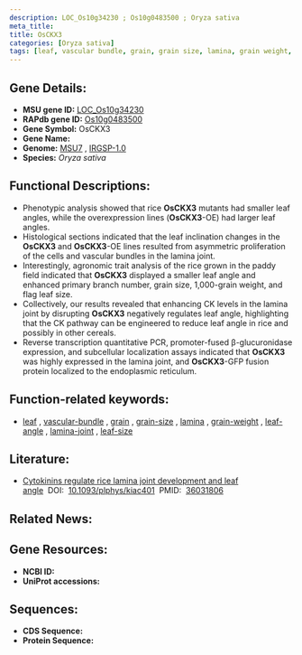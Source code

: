 ```yaml
---
description: LOC_Os10g34230 ; Os10g0483500 ; Oryza sativa
meta_title:
title: OsCKX3
categories: [Oryza sativa]
tags: [leaf, vascular bundle, grain, grain size, lamina, grain weight, leaf angle, lamina joint, leaf size]
---
```


## Gene Details:
- **MSU gene ID:** [LOC_Os10g34230](http://rice.uga.edu/cgi-bin/ORF_infopage.cgi?orf=LOC_Os10g34230)  
- **RAPdb gene ID:** [Os10g0483500](https://rapdb.dna.affrc.go.jp/locus/?name=Os10g0483500)  
- **Gene Symbol:** OsCKX3
- **Gene Name:**
- **Genome:**  [MSU7](http://rice.uga.edu/)&nbsp;,&nbsp;[IRGSP-1.0](https://rapdb.dna.affrc.go.jp/download/irgsp1.html)
- **Species:** *Oryza sativa*

## Functional Descriptions:
   - Phenotypic analysis showed that rice **OsCKX3** mutants had smaller leaf angles, while the overexpression lines (**OsCKX3**-OE) had larger leaf angles.
   - Histological sections indicated that the leaf inclination changes in the **OsCKX3** and **OsCKX3**-OE lines resulted from asymmetric proliferation of the cells and vascular bundles in the lamina joint.
   - Interestingly, agronomic trait analysis of the rice grown in the paddy field indicated that **OsCKX3** displayed a smaller leaf angle and enhanced primary branch number, grain size, 1,000-grain weight, and flag leaf size.
   - Collectively, our results revealed that enhancing CK levels in the lamina joint by disrupting **OsCKX3** negatively regulates leaf angle, highlighting that the CK pathway can be engineered to reduce leaf angle in rice and possibly in other cereals.
   - Reverse transcription quantitative PCR, promoter-fused β-glucuronidase expression, and subcellular localization assays indicated that **OsCKX3** was highly expressed in the lamina joint, and **OsCKX3**-GFP fusion protein localized to the endoplasmic reticulum.

## Function-related keywords:
   - [leaf](/tags/leaf/)&nbsp;,&nbsp;[vascular-bundle](/tags/vascular-bundle/)&nbsp;,&nbsp;[grain](/tags/grain/)&nbsp;,&nbsp;[grain-size](/tags/grain-size/)&nbsp;,&nbsp;[lamina](/tags/lamina/)&nbsp;,&nbsp;[grain-weight](/tags/grain-weight/)&nbsp;,&nbsp;[leaf-angle](/tags/leaf-angle/)&nbsp;,&nbsp;[lamina-joint](/tags/lamina-joint/)&nbsp;,&nbsp;[leaf-size](/tags/leaf-size/)

## Literature:
   - [Cytokinins regulate rice lamina joint development and leaf angle](https://www.doi.org/10.1093/plphys/kiac401)&nbsp;&nbsp;DOI:&nbsp;&nbsp;[10.1093/plphys/kiac401](https://www.doi.org/10.1093/plphys/kiac401)&nbsp;&nbsp;PMID:&nbsp;&nbsp;[36031806](https://pubmed.ncbi.nlm.nih.gov/36031806/)

## Related News:

## Gene Resources:
- **NCBI ID:**  []()
- **UniProt accessions:** [](https://www.uniprot.org/uniprotkb//entry)

## Sequences:
- **CDS Sequence:**
- **Protein Sequence:**
